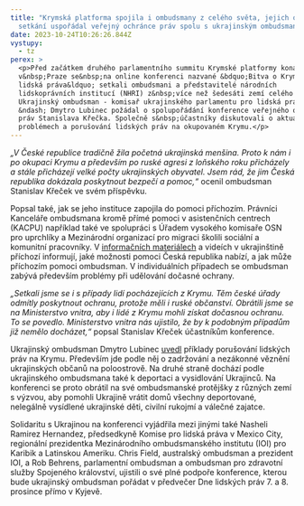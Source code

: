 ```yaml
---
title: "Krymská platforma spojila i ombudsmany z celého světa, jejich online
  setkání uspořádal veřejný ochránce práv spolu s ukrajinským ombudsmanem "
date: 2023-10-24T10:26:26.844Z
vystupy:
  - tz
perex: >
  <p>Před začátkem druhého parlamentního summitu Krymské platformy konaného
  v&nbsp;Praze se&nbsp;na online konferenci nazvané &bdquo;Bitva o Krym. Bitva o
  lidská práva&ldquo; setkali ombudsmani a představitelé národních
  lidskoprávních institucí (NHRI) z&nbsp;více než šedesáti zemí celého světa.
  Ukrajinský ombudsman - komisař ukrajinského parlamentu pro lidská práva
  &ndash; Dmytro Lubinec požádal o spolupořádání konference veřejného ochránce
  práv Stanislava Křečka. Společně s&nbsp;účastníky diskutovali o aktuálních
  problémech a porušování lidských práv na okupovaném Krymu.</p>
---
```

<p><em>&bdquo;V České republice tradičně žila početná ukrajinská menšina. Proto k nám i po okupaci Krymu a především po ruské agresi z loňského roku přicházely a stále přicházejí velké počty ukrajinských obyvatel. Jsem rád, že jim Česká republika dokázala poskytnout bezpečí a pomoc,&ldquo; </em>ocenil ombudsman Stanislav Křeček ve svém příspěvku.</p>

<p>Popsal také, jak se jeho instituce zapojila do pomoci příchozím. Právníci Kanceláře ombudsmana kromě přímé pomoci v&nbsp;asistenčních centrech (KACPU) například také ve spolupráci s Úřadem vysokého komisaře OSN pro uprchlíky a Mezinárodní organizací pro migraci školili sociální a komunitní pracovníky. V <a href="https://www.ochrance.cz/situace/letaky-pro-ukrajince/">informačních materiálech</a> a videích v&nbsp;ukrajinštině příchozí informují, jaké možnosti pomoci Česká republika nabízí, a jak může příchozím pomoci ombudsman. V&nbsp;individuálních případech se ombudsman zabývá především problémy při udělování dočasné ochrany.</p>

<p><em>&bdquo;Setkali jsme se i s případy lidí pocházejících z Krymu. Těm české úřady odmítly poskytnout ochranu, protože měli i ruské občanství. Obrátili jsme se na Ministerstvo vnitra, aby i lidé z Krymu mohli získat dočasnou ochranu. To se povedlo. Ministerstvo vnitra nás ujistilo, že by k podobným případům již nemělo docházet,&ldquo;</em> popsal Stanislav Křeček účastníkům konference.</p>

<p>Ukrajinský ombudsman Dmytro Lubinec <a href="https://www.ombudsman.gov.ua/en/news_details/porushennya-prav-lyudini-v-timchasovo-okupovanomu-krimu-onlajn-konferenciya-bitva-za-krim-bitva-za-prava-lyudini-u-mezhah-krimskoyi-platformi">uvedl</a> příklady porušování lidských práv na Krymu. Především jde podle něj o zadržování a nezákonné věznění ukrajinských občanů na poloostrově. Na druhé straně dochází podle ukrajinského ombudsmana také k&nbsp;deportaci a vysidlování Ukrajinců. Na konferenci se proto obrátil na své ombudsmanské protějšky z různých zemí s&nbsp;výzvou, aby pomohli Ukrajině vrátit domů všechny deportované, nelegálně vysídlené ukrajinské děti, civilní rukojmí a válečné zajatce.</p>

<p>Solidaritu s&nbsp;Ukrajinou na konferenci vyjádřila mezi jinými také Nasheli Ramirez Hernandez, předsedkyně Komise pro lidská práva v Mexico City, regionální prezidentka Mezinárodního ombudsmanského institutu (IOI) pro Karibik a Latinskou Ameriku. Chris Field, australský ombudsman a prezident IOI, a Rob Behrens, parlamentní ombudsman a ombudsman pro zdravotní služby Spojeného království, ujistili o své plné podpoře konference, kterou bude ukrajinský ombudsman pořádat v předvečer Dne lidských práv 7. a 8. prosince přímo v&nbsp;Kyjevě.</p>
